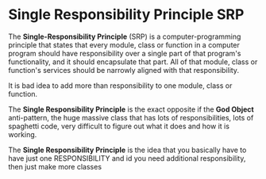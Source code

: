 # Single Responsibility Principle SRP

The **Single-Responsibility Principle** (SRP) is a computer-programming principle that states that every module, class or function in a computer program should have responsibility over a single part of that program's functionality, and it should encapsulate that part. All of that module, class or function's services should be narrowly aligned with that responsibility.

It is bad idea to add more than responsibility to one module, class or function.

The **Single Responsibility Principle** is the exact opposite if the **God Object** anti-pattern, the huge massive class that has lots of responsibilities, lots of spaghetti code, very difficult to figure out what it does and how it is working.

The **Single Responsibility Principle** is the idea that you basically have to have just one RESPONSIBILITY and id you need additional responsibility, then just make more classes